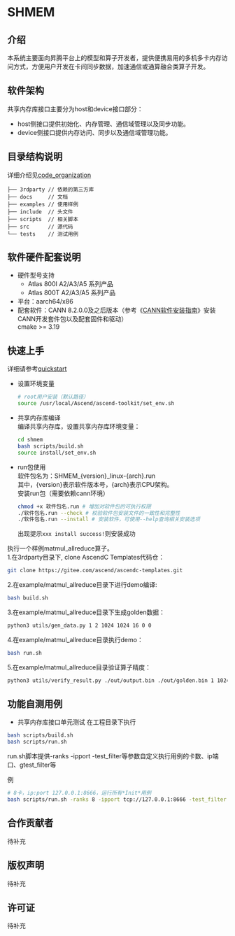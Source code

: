 SHMEM
===

## 介绍
本系统主要面向昇腾平台上的模型和算子开发者，提供便携易用的多机多卡内存访问方式，方便用户开发在卡间同步数据，加速通信或通算融合类算子开发。  

## 软件架构
共享内存库接口主要分为host和device接口部分：
- host侧接口提供初始化、内存管理、通信域管理以及同步功能。
- device侧接口提供内存访问、同步以及通信域管理功能。

## 目录结构说明
详细介绍见[code_organization](docs/code_organization.md)
``` 
├── 3rdparty // 依赖的第三方库
├── docs     // 文档
├── examples // 使用样例
├── include  // 头文件
├── scripts  // 相关脚本
├── src      // 源代码
└── tests    // 测试用例
```

## 软件硬件配套说明
- 硬件型号支持 
  - Atlas 800I A2/A3/A5 系列产品
  - Atlas 800T A2/A3/A5 系列产品
- 平台：aarch64/x86
- 配套软件：CANN 8.2.0.0及之后版本（参考《[CANN软件安装指南](https://www.hiascend.com/document/detail/zh/CANNCommunityEdition/81RC1alpha002/softwareinst/instg/instg_0000.html?Mode=PmIns&OS=Ubuntu&Software=cannToolKit)》安装CANN开发套件包以及配套固件和驱动）  
cmake >= 3.19

## 快速上手
详细请参考[quickstart](docs/quickstart.md)  
 - 设置环境变量<br>
    ```sh
    # root用户安装（默认路径）
    source /usr/local/Ascend/ascend-toolkit/set_env.sh
    ```
 - 共享内存库编译<br>
    编译共享内存库，设置共享内存库环境变量：
    ```sh
    cd shmem
    bash scripts/build.sh
    source install/set_env.sh
    ```
 - run包使用<br>
    软件包名为：SHMEM_{version}_linux-{arch}.run <br>
    其中，{version}表示软件版本号，{arch}表示CPU架构。<br>
    安装run包（需要依赖cann环境）<br>

    ```sh
    chmod +x 软件包名.run # 增加对软件包的可执行权限
    ./软件包名.run --check # 校验软件包安装文件的一致性和完整性
    ./软件包名.run --install # 安装软件，可使用--help查询相关安装选项
    ```
    出现提示`xxx install success!`则安装成功

执行一个样例matmul_allreduce算子。  
1.在3rdparty目录下, clone AscendC Templates代码仓：

```sh
git clone https://gitee.com/ascend/ascendc-templates.git
```

2.在example/matmul_allreduce目录下进行demo编译: 

```sh
bash build.sh
```

3.在example/matmul_allreduce目录下生成golden数据：

```sh
python3 utils/gen_data.py 1 2 1024 1024 16 0 0
```

4.在example/matmul_allreduce目录执行demo：

```sh
bash run.sh
```
5.在example/matmul_allreduce目录验证算子精度：
    
```sh
python3 utils/verify_result.py ./out/output.bin ./out/golden.bin 1 1024 1024 16
```
## 功能自测用例

 - 共享内存库接口单元测试
在工程目录下执行
```sh
bash scripts/build.sh
bash scripts/run.sh
```
run.sh脚本提供-ranks -ipport -test_filter等参数自定义执行用例的卡数、ip端口、gtest_filter等  

例

```sh
# 8卡，ip:port 127.0.0.1:8666，运行所有*Init*用例
bash scripts/run.sh -ranks 8 -ipport tcp://127.0.0.1:8666 -test_filter Init
```

## 合作贡献者
待补充

## 版权声明
待补充

## 许可证
待补充